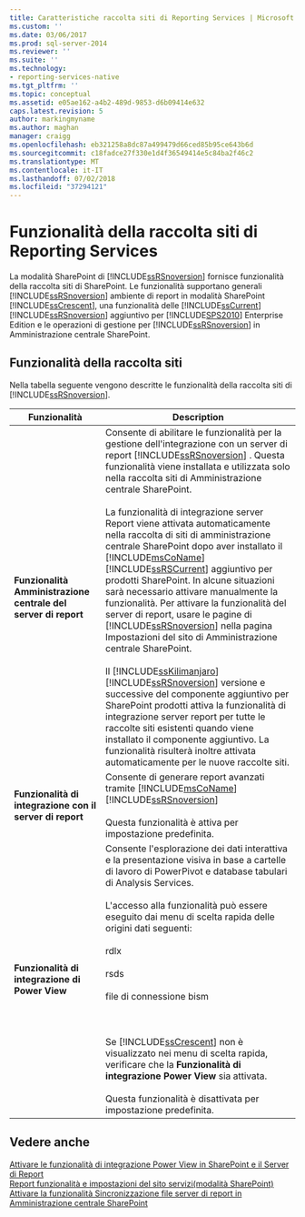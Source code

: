 ```yaml
---
title: Caratteristiche raccolta siti di Reporting Services | Microsoft Docs
ms.custom: ''
ms.date: 03/06/2017
ms.prod: sql-server-2014
ms.reviewer: ''
ms.suite: ''
ms.technology:
- reporting-services-native
ms.tgt_pltfrm: ''
ms.topic: conceptual
ms.assetid: e05ae162-a4b2-489d-9853-d6b09414e632
caps.latest.revision: 5
author: markingmyname
ms.author: maghan
manager: craigg
ms.openlocfilehash: eb321258a8dc87a499479d66ced85b95ce643b6d
ms.sourcegitcommit: c18fadce27f330e1d4f36549414e5c84ba2f46c2
ms.translationtype: MT
ms.contentlocale: it-IT
ms.lasthandoff: 07/02/2018
ms.locfileid: "37294121"
---
```

# <a name="reporting-services-site-collection-features"></a>Funzionalità della raccolta siti di Reporting Services
  La modalità SharePoint di [!INCLUDE[ssRSnoversion](../includes/ssrsnoversion-md.md)] fornisce funzionalità della raccolta siti di SharePoint. Le funzionalità supportano generali [!INCLUDE[ssRSnoversion](../includes/ssrsnoversion-md.md)] ambiente di report in modalità SharePoint [!INCLUDE[ssCrescent](../includes/sscrescent-md.md)], una funzionalità delle [!INCLUDE[ssCurrent](../includes/sscurrent-md.md)] [!INCLUDE[ssRSnoversion](../includes/ssrsnoversion-md.md)] aggiuntivo per [!INCLUDE[SPS2010](../includes/sps2010-md.md)] Enterprise Edition e le operazioni di gestione per [!INCLUDE[ssRSnoversion](../includes/ssrsnoversion-md.md)] in Amministrazione centrale SharePoint.  
  
## <a name="site-collection-features"></a>Funzionalità della raccolta siti  
 Nella tabella seguente vengono descritte le funzionalità della raccolta siti di [!INCLUDE[ssRSnoversion](../includes/ssrsnoversion-md.md)].  
  
|Funzionalità|Description|  
|-------------|-----------------|  
|**Funzionalità Amministrazione centrale del server di report**|Consente di abilitare le funzionalità per la gestione dell'integrazione con un server di report [!INCLUDE[ssRSnoversion](../includes/ssrsnoversion-md.md)] . Questa funzionalità viene installata e utilizzata solo nella raccolta siti di Amministrazione centrale SharePoint.<br /><br /> La funzionalità di integrazione server Report viene attivata automaticamente nella raccolta di siti di amministrazione centrale SharePoint dopo aver installato il [!INCLUDE[msCoName](../includes/msconame-md.md)] [!INCLUDE[ssRSCurrent](../includes/ssrscurrent-md.md)] aggiuntivo per prodotti SharePoint. In alcune situazioni sarà necessario attivare manualmente la funzionalità. Per attivare la funzionalità del server di report, usare le pagine di [!INCLUDE[ssRSnoversion](../includes/ssrsnoversion-md.md)] nella pagina Impostazioni del sito di Amministrazione centrale SharePoint.<br /><br /> Il [!INCLUDE[ssKilimanjaro](../includes/sskilimanjaro-md.md)] [!INCLUDE[ssRSnoversion](../includes/ssrsnoversion-md.md)] versione e successive del componente aggiuntivo per SharePoint prodotti attiva la funzionalità di integrazione server report per tutte le raccolte siti esistenti quando viene installato il componente aggiuntivo. La funzionalità risulterà inoltre attivata automaticamente per le nuove raccolte siti.|  
|**Funzionalità di integrazione con il server di report**|Consente di generare report avanzati tramite [!INCLUDE[msCoName](../includes/msconame-md.md)] [!INCLUDE[ssRSnoversion](../includes/ssrsnoversion-md.md)]<br /><br /> Questa funzionalità è attiva per impostazione predefinita.|  
|**Funzionalità di integrazione di Power View**|Consente l'esplorazione dei dati interattiva e la presentazione visiva in base a cartelle di lavoro di PowerPivot e database tabulari di Analysis Services.<br /><br /> L'accesso alla funzionalità può essere eseguito dai menu di scelta rapida delle origini dati seguenti:<br /><br /> rdlx<br /><br /> rsds<br /><br /> file di connessione bism<br /><br /> <br /><br /> Se [!INCLUDE[ssCrescent](../includes/sscrescent-md.md)] non è visualizzato nei menu di scelta rapida, verificare che la **Funzionalità di integrazione Power View** sia attivata.<br /><br /> Questa funzionalità è disattivata per impostazione predefinita.|  
  
## <a name="see-also"></a>Vedere anche  
 [Attivare le funzionalità di integrazione Power View in SharePoint e il Server di Report](activate-the-report-server-and-power-view-integration-features-in-sharepoint.md)   
 [Report funzionalità e impostazioni del sito servizi&#40;modalità SharePoint&#41;](../../2014/reporting-services/reporting-services-site-settings-and-site-features-sharepoint-mode.md)   
 [Attivare la funzionalità Sincronizzazione file server di report in Amministrazione centrale SharePoint](../../2014/reporting-services/activate-report-server-file-sync-feature-sharepoint-central-administration.md)  
  
  
